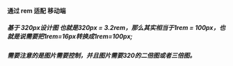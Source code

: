 #### 通过 rem 适配 移动端
##### 基于 320px设计图 也就是320px = 3.2rem，那么其实相当于1rem = 100px，也就是说需要把1rem=16px转换成1rem=100px;

##### 需要注意的是图片需要控制，并且图片需要320的二倍图或者三倍图。